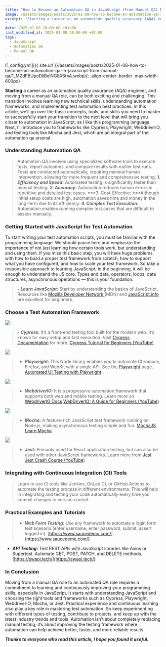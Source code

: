 ```yaml
---
title: "How to Become an Automation QA in JavaScript (From Manual QA) NEW"
image: /assets/images/posts/2025-01-08-how-to-become-an-automation-qa-in-javascript-from-manual-qa/1_MZdFBUpoDIiBelNG8X6rvA.webp
excerpt: "Starting a career as an automation quality assurance (AQA) engineer, and moving from a manual QA role, can be both exciting and challenging. This transition involves learning new technical skills, understanding automation frameworks, and implementing test automation best practices. In this article, we’ll go over the basic concepts, tools, and skills you need to master to successfully start your transition to the next level that will bring you closer to automation in JavaScript, as I like this programming language. Next, I’ll introduce you to frameworks like Cypress, Playwright, WebdriverIO, and testing tools like Mocha and Jest, which are an integral part of the automation qa arsenal...
"
date: 2025-01-08 20:00:00 +01:00
last_modified_at: 2025-01-08 20:00:00 +01:00
tags:
  - JavaScript
  - Automation QA
  - Manual QA
---
```


![_config.yml]({{ site.url }}/assets/images/posts/2025-01-08-how-to-become-an-automation-qa-in-javascript-from-manual-qa/1_MZdFBUpoDIiBelNG8X6rvA.webp){: .align-center .border .max-width-600px}

**Starting** a career as an automation quality assurance (AQA) engineer, and moving from a manual QA role, can be both exciting and challenging. This transition involves learning new technical skills, understanding automation frameworks, and implementing test automation best practices. In this article, we’ll go over the basic concepts, tools, and skills you need to master to successfully start your transition to the next level that will bring you closer to automation in JavaScript, as I like this programming language. Next, I’ll introduce you to frameworks like Cypress, Playwright, WebdriverIO, and testing tools like Mocha and Jest, which are an integral part of the automation qa arsenal.

### Understanding Automation QA
> Automation QA involves using specialized software tools to execute tests, report outcomes, and compare results with earlier test runs. Tests are conducted automatically, requiring minimal human intervention, allowing for more frequent and comprehensive testing.
> ***1. Efficiency and Speed:*** Automated testing is significantly faster than manual testing.
***2. Accuracy:*** Automation reduces human errors in repetitive and detailed test cases.
***3. Cost-Effective: ***Although initial setup costs are high, automation saves time and money in the long-term due to its efficiency.
***4. Complex Test Execution:*** Automation enables running complex test cases that are difficult to assess manually.

### Getting Started with JavaScript for Test Automation

To start writing your test automation scripts, you must be familiar with the programming language. We should pause here and emphasize the importance of not just learning how certain tools work, but understanding and using them. If you miss this basic step, you will have huge problems with how to build a proper test framework from scratch, how to support what you have configured, and how to scale your test framework. So take a responsible approach to learning JavaScript. In the beginning, it will be enough to understand the JS core. Types and data, operators, loops, data structures, asynchronous operations — this is your foundation.
> ***- Learn JavaScript:*** Start by understanding the basics of JavaScript. Resources like [Mozilla Developer Network ](https://developer.mozilla.org/en-US/docs/Web/JavaScript)(MDN) and [JavaScript.info](https://javascript.info/) are excellent for beginners.

### Choose a Test Automation Framework

![](https://cdn-images-1.medium.com/max/5200/0*Trs2wLl-dSv9wZ1_.png)
> ***- Cypress:*** It’s a front-end testing tool built for the modern web. It’s known for easy setup and fast execution. Visit [Cypress Documentation](https://docs.cypress.io/) for more.
[Cypress Tutorial for Beginners (YouTube)](https://www.youtube.com/watch?v=7N63cMKosIE)

![](https://cdn-images-1.medium.com/max/2000/0*l8ssbwJzVRXpcYMR.png)
> - ***Playwright:*** This Node library enables you to automate Chromium, Firefox, and WebKit with a single API. See the [Playwright](https://github.com/microsoft/playwright) page.
[Automated UI Testing with Playwright](https://www.youtube.com/watch?v=4_m3HsaNwOE&list=PLhW3qG5bs-L9sJKoT1LC5grGT77sfW0Z8)

![](https://cdn-images-1.medium.com/max/2000/0*2NjWM3U5AUvVQJuq)
> - ***WebdriverIO:*** It is a progressive automation framework that supports both web and mobile testing. Learn more on [WebdriverIO Docs](https://webdriver.io/docs/gettingstarted.html)
[WebDriverIO: A Guide for Beginners (YouTube)](https://www.youtube.com/watch?v=gdd5ZC5L9TM&list=PLhW3qG5bs-L9K2xtu-04jZFqykzXzqJW8)

![](https://cdn-images-1.medium.com/max/2000/0*wn91ahs2fq5WtD-l)
> - ***Mocha:*** A feature-rich JavaScript test framework running on Node.js, making asynchronous testing simple and fun. [MochaJS](https://mochajs.org/)
[Learn Mocha](https://www.geeksforgeeks.org/introduction-to-mocha/)

![](https://cdn-images-1.medium.com/max/2000/0*xKkzGi8CAFVbw8Hw.png)
> - ***Jest:*** Primarily used for React application testing, but can also be used with other JavaScript frameworks. Learn more from [Jest](https://jestjs.io/)
[Jest Crash Course (YouTube)](https://www.youtube.com/watch?v=7r4xVDI2vho)

### Integrating with Continuous Integration (CI) Tools
> Learn to use CI tools like Jenkins, GitLab CI, or GitHub Actions to automate the testing process in different environments. This will help in integrating and testing your code automatically every time you commit changes to version control.

### Practical Examples and Tutorials
> - ***Web Form Testing:*** Use any framework to automate a login form test scenario (enter username, enter password, submit, assert logged in). [https://www.saucedemo.com/](https://www.saucedemo.com/)
- ***API Testing:*** Test REST APIs with JavaScript libraries like Axios or Supertest. Automate GET, POST, PATCH, and DELETE methods.
[https://swapi.tech/](https://swapi.tech/)

### In Conclusion

Moving from a manual QA role to an automated QA role requires a commitment to learning and continuously improving your programming skills, especially in JavaScript. It starts with understanding JavaScript and choosing the right tools and frameworks such as Cypress, Playwright, WebdriverIO, Mocha, or Jest. Practical experience and continuous learning also play a key role in mastering test automation. So keep experimenting with different types of testing, contribute to projects, and keep up with the latest industry trends and tools. Automation isn’t about completely replacing manual testing; it’s about improving the testing framework where automation can help achieve better, faster, and more reliable results.

***Thanks to everyone who read this article, I hope you found it useful.***